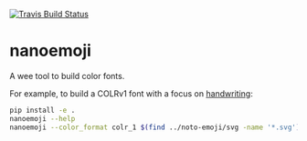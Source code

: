 [![Travis Build Status](https://travis-ci.org/rsheeter/nanoemoji.svg)](https://travis-ci.org/rsheeter/nanoemoji)
# nanoemoji
A wee tool to build color fonts.

For example, to build a COLRv1 font with a focus on [handwriting](https://rsheeter.github.io/android_fonts/emoji.html?q=u:270d):

```bash
pip install -e .
nanoemoji --help
nanoemoji --color_format colr_1 $(find ../noto-emoji/svg -name '*.svg')
```

